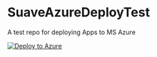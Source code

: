 # SuaveAzureDeployTest
A test repo for deploying Apps to MS Azure

[![Deploy to Azure](https://azuredeploy.net/deploybutton.png)](https://azuredeploy.net/)